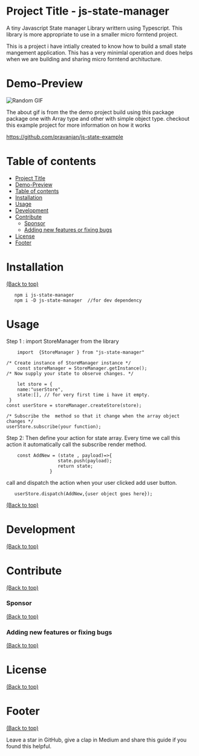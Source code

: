 <!-- Add banner here -->

# Project Title - js-state-manager

<!-- Add buttons here -->

A tiny Javascript State manager Library writtern using Typescript. This library is more appropriate to use in a smaller micro forntend project.

<!-- Describe your project in brief -->

This is a project i have intially created to know how to build a small state mangement application. This has a very minimlal operation and does helps when we are building and sharing micro forntend architucture.

# Demo-Preview

![Random GIF](https://media.giphy.com/media/h4UAFDwzqnXKKB3q6m/giphy.gif?cid=790b761146296d2ea2ef610b3f168a0ad15884ba42b9637e&rid=giphy.gif&ct=g)

<!-- https://media.giphy.com/media/h4UAFDwzqnXKKB3q6m/giphy.gif?cid=790b761146296d2ea2ef610b3f168a0ad15884ba42b9637e&rid=giphy.gif&ct=g -->
<!-- Add a demo for your project -->

The about gif is from the the demo project build using this package package one with Array type and other with simple object type.
checkout this example project for more information on how it works

https://github.com/pravanjan/js-state-example

# Table of contents

<!-- After you have introduced your project, it is a good idea to add a **Table of contents** or **TOC** as **cool** people say it. This would make it easier for people to navigate through your README and find exactly what they are looking for.

Here is a sample TOC(*wow! such cool!*) that is actually the TOC for this README. -->

- [Project Title](#project-title)
- [Demo-Preview](#demo-preview)
- [Table of contents](#table-of-contents)
- [Installation](#installation)
- [Usage](#usage)
- [Development](#development)
- [Contribute](#contribute)
  - [Sponsor](#sponsor)
  - [Adding new features or fixing bugs](#adding-new-features-or-fixing-bugs)
- [License](#license)
- [Footer](#footer)

# Installation

[(Back to top)](#table-of-contents)

<!-- *You might have noticed the **Back to top** button(if not, please notice, it's right there!). This is a good idea because it makes your README **easy to navigate.***

The first one should be how to install(how to generally use your project or set-up for editing in their machine).

This should give the users a concrete idea with instructions on how they can use your project repo with all the steps.

Following this steps, **they should be able to run this in their device.**

A method I use is after completing the README, I go through the instructions from scratch and check if it is working. -->

       npm i js-state-manager
       npm i -D js-state-manager  //for dev dependency

# Usage

<!-- This is optional and it is used to give the user info on how to use the project after installation. This could be added in the Installation section also. -->

Step 1 :
import StoreManager from the library

        import  {StoreManager } from "js-state-manager"

    /* Create instance of StoreManager instance */
        const storeManager = StoreManager.getInstance();
    /* Now supply your state to observe changes. */

        let store = {
        name:"userStore",
        state:[], // for very first time i have it empty.
     }
    const userStore = storeManager.createStore(store);

    /* Subscribe the  method so that it change when the array object changes */
    userStore.subscribe(your function);

Step 2:
Then define your action for state array. Every time we call this action it automatically call the subscribe render method.

        const AddNew = (state , payload)=>{
                       state.push(payload);
                       return state;
                    }

call and dispatch the action when your user clicked add user button.

       userStore.dispatch(AddNew,{user object goes here});


[(Back to top)](#table-of-contents)

# Development

[(Back to top)](#table-of-contents)

<!-- This is the place where you give instructions to developers on how to modify the code.

You could give **instructions in depth** of **how the code works** and how everything is put together.

You could also give specific instructions to how they can setup their development environment.

Ideally, you should keep the README simple. If you need to add more complex explanations, use a wiki. Check out [this wiki](https://github.com/navendu-pottekkat/nsfw-filter/wiki) for inspiration. -->

# Contribute

[(Back to top)](#table-of-contents)

<!-- This is where you can let people know how they can **contribute** to your project. Some of the ways are given below.

Also this shows how you can add subsections within a section. -->

### Sponsor

[(Back to top)](#table-of-contents)

<!-- Your project is gaining traction and it is being used by thousands of people(***with this README there will be even more***). Now it would be a good time to look for people or organisations to sponsor your project. This could be because you are not generating any revenue from your project and you require money for keeping the project alive.

You could add how people can sponsor your project in this section. Add your patreon or GitHub sponsor link here for easy access.

A good idea is to also display the sponsors with their organisation logos or badges to show them your love!(*Someday I will get a sponsor and I can show my love*) -->

### Adding new features or fixing bugs

[(Back to top)](#table-of-contents)

<!-- This is to give people an idea how they can raise issues or feature requests in your projects.

You could also give guidelines for submitting and issue or a pull request to your project.

Personally and by standard, you should use a [issue template](https://github.com/navendu-pottekkat/nsfw-filter/blob/master/ISSUE_TEMPLATE.md) and a [pull request template](https://github.com/navendu-pottekkat/nsfw-filter/blob/master/PULL_REQ_TEMPLATE.md)(click for examples) so that when a user opens a new issue they could easily format it as per your project guidelines.

You could also add contact details for people to get in touch with you regarding your project. -->

# License

[(Back to top)](#table-of-contents)

# Footer

[(Back to top)](#table-of-contents)

<!-- Let's also add a footer because I love footers and also you **can** use this to convey important info.

Let's make it an image because by now you have realised that multimedia in images == cool(*please notice the subtle programming joke). -->

Leave a star in GitHub, give a clap in Medium and share this guide if you found this helpful.

<!-- Add the footer here -->

<!-- ![Footer](https://github.com/navendu-pottekkat/awesome-readme/blob/master/fooooooter.png) -->
